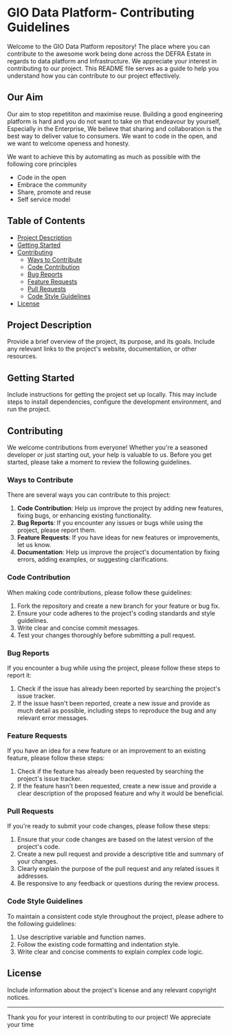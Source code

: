 # GIO Data Platform- Contributing Guidelines

Welcome to the GIO Data Platform repository! The place where you can contribute to the awesome work being done across the DEFRA Estate in regards to data platform and Infrastructure. We appreciate your interest in contributing to our project. This README file serves as a guide to help you understand how you can contribute to our project effectively.

## Our Aim
Our aim to stop repetititon and maximise reuse. Building a good engineering platform is hard and you do not want to take on that endeavour by yourself, Especially in the Enterprise, We believe that sharing and collaboration is the best way to deliver value to consumers. We want to code in the open, and we want to welcome openess and honesty.

We want to achieve this by automating as much as possible with the following core principles
- Code in the open
- Embrace the community
- Share, promote and reuse
- Self service model

## Table of Contents
- [Project Description](#project-description)
- [Getting Started](#getting-started)
- [Contributing](#contributing)
    - [Ways to Contribute](#ways-to-contribute)
    - [Code Contribution](#code-contribution)
    - [Bug Reports](#bug-reports)
    - [Feature Requests](#feature-requests)
    - [Pull Requests](#pull-requests)
    - [Code Style Guidelines](#code-style-guidelines)
- [License](#license)

## Project Description

Provide a brief overview of the project, its purpose, and its goals. Include any relevant links to the project's website, documentation, or other resources.

## Getting Started

Include instructions for getting the project set up locally. This may include steps to install dependencies, configure the development environment, and run the project.

## Contributing

We welcome contributions from everyone! Whether you're a seasoned developer or just starting out, your help is valuable to us. Before you get started, please take a moment to review the following guidelines.

### Ways to Contribute

There are several ways you can contribute to this project:

1. **Code Contribution**: Help us improve the project by adding new features, fixing bugs, or enhancing existing functionality.
2. **Bug Reports**: If you encounter any issues or bugs while using the project, please report them.
3. **Feature Requests**: If you have ideas for new features or improvements, let us know.
4. **Documentation**: Help us improve the project's documentation by fixing errors, adding examples, or suggesting clarifications.

### Code Contribution

When making code contributions, please follow these guidelines:

1. Fork the repository and create a new branch for your feature or bug fix.
2. Ensure your code adheres to the project's coding standards and style guidelines.
3. Write clear and concise commit messages.
4. Test your changes thoroughly before submitting a pull request.

### Bug Reports

If you encounter a bug while using the project, please follow these steps to report it:

1. Check if the issue has already been reported by searching the project's issue tracker.
2. If the issue hasn't been reported, create a new issue and provide as much detail as possible, including steps to reproduce the bug and any relevant error messages.

### Feature Requests

If you have an idea for a new feature or an improvement to an existing feature, please follow these steps:

1. Check if the feature has already been requested by searching the project's issue tracker.
2. If the feature hasn't been requested, create a new issue and provide a clear description of the proposed feature and why it would be beneficial.

### Pull Requests

If you're ready to submit your code changes, please follow these steps:

1. Ensure that your code changes are based on the latest version of the project's code.
2. Create a new pull request and provide a descriptive title and summary of your changes.
3. Clearly explain the purpose of the pull request and any related issues it addresses.
4. Be responsive to any feedback or questions during the review process.

### Code Style Guidelines

To maintain a consistent code style throughout the project, please adhere to the following guidelines:

1. Use descriptive variable and function names.
2. Follow the existing code formatting and indentation style.
3. Write clear and concise comments to explain complex code logic.

## License

Include information about the project's license and any relevant copyright notices.

---

Thank you for your interest in contributing to our project! We appreciate your time
